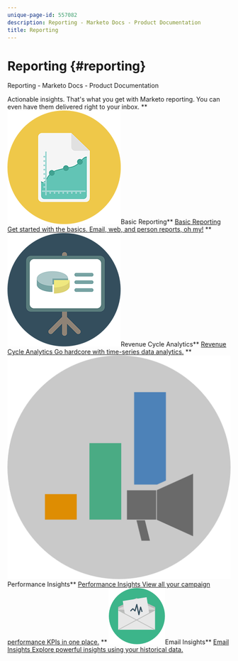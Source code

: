 ```yaml
---
unique-page-id: 557082
description: Reporting - Marketo Docs - Product Documentation
title: Reporting
---
```


# Reporting {#reporting}

Reporting - Marketo Docs - Product Documentation

Actionable insights. That's what you get with Marketo reporting. You can even have them delivered right to your inbox. 
** ![Basic Reporting](assets/documents-bookmarks-17.png)Basic Reporting** [Basic Reporting Get started with the basics. Email, web, and person reports, oh my!](reporting/basic-reporting.md)     ** ![Revenue Cycle Analytics](assets/seo-08.png)Revenue Cycle Analytics** [Revenue Cycle Analytics Go hardcore with time-series data analytics.](reporting/revenue-cycle-analytics.md)     ** ![Performance Insights](assets/mpi-for-docs-2x.png)Performance Insights** [Performance Insights View all your campaign performance KPIs in one place.](https://docs.marketo.com/display/DOCS/Marketing+Performance+Insights)     ** ![Email Insights](assets/email-insights.png)Email Insights** [Email Insights Explore powerful insights using your historical data.](reporting/email-insights.md) 